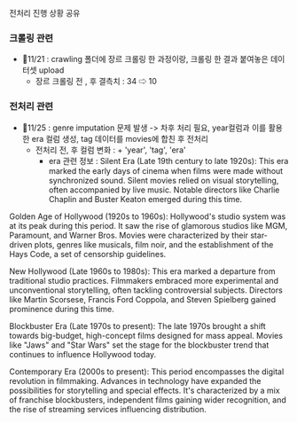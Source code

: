 전처리 진행 상황 공유

### 크롤링 관련
- 📆11/21 : crawling 폴더에 장르 크롤링 한 과정이랑, 크롤링 한 결과 붙여놓은 데이터셋 upload
  - 장르 크롤링 전 , 후 결측치 : 34 ⇨ 10
      
### 전처리 관련
- 📆11/25 : genre imputation 문제 발생 -> 차후 처리 필요, year컬럼과 이를 활용한 era 컬럼 생성, tag 데이터를 movies에 합친 후 전처리
  - 전처리 전, 후 컬럼 변화 : + 'year', 'tag', 'era'
      - era 관련 정보 : 
Silent Era (Late 19th century to late 1920s): This era marked the early days of cinema when films were made without synchronized sound. Silent movies relied on visual storytelling, often accompanied by live music. Notable directors like Charlie Chaplin and Buster Keaton emerged during this time.

Golden Age of Hollywood (1920s to 1960s): Hollywood's studio system was at its peak during this period. It saw the rise of glamorous studios like MGM, Paramount, and Warner Bros. Movies were characterized by their star-driven plots, genres like musicals, film noir, and the establishment of the Hays Code, a set of censorship guidelines.

New Hollywood (Late 1960s to 1980s): This era marked a departure from traditional studio practices. Filmmakers embraced more experimental and unconventional storytelling, often tackling controversial subjects. Directors like Martin Scorsese, Francis Ford Coppola, and Steven Spielberg gained prominence during this time.

Blockbuster Era (Late 1970s to present): The late 1970s brought a shift towards big-budget, high-concept films designed for mass appeal. Movies like "Jaws" and "Star Wars" set the stage for the blockbuster trend that continues to influence Hollywood today.

Contemporary Era (2000s to present): This period encompasses the digital revolution in filmmaking. Advances in technology have expanded the possibilities for storytelling and special effects. It's characterized by a mix of franchise blockbusters, independent films gaining wider recognition, and the rise of streaming services influencing distribution.
